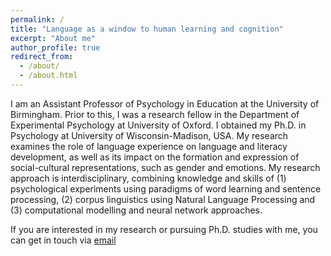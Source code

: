```yaml
---
permalink: /
title: "Language as a window to human learning and cognition"
excerpt: "About me"
author_profile: true
redirect_from: 
  - /about/
  - /about.html
---
```


I am an Assistant Professor of Psychology in Education at the University of Birmingham. Prior to this, I was a research fellow in the Department of Experimental Psychology at University of Oxford. I obtained my Ph.D. in Psychology at University of Wisconsin-Madison, USA. My research examines the role of language experience on language and literacy development, as well as its impact on the formation and expression of social-cultural representations, such as gender and emotions. My research approach is interdisciplinary, combining knowledge and skills of (1) psychological experiments using paradigms of word learning and sentence processing, (2) corpus linguistics using Natural Language Processing and (3) computational modelling and neural network approaches. 

If you are interested in my research or pursuing Ph.D. studies with me, you can get in touch via [email](mailto:y.hsiao@bham.ac.uk)
